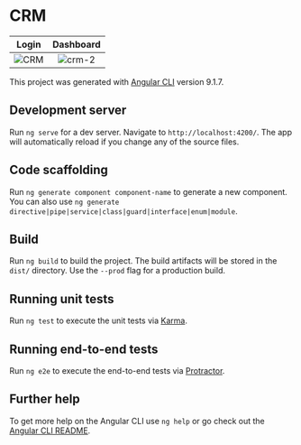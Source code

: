# CRM


| Login    | Dashboard| 
| ------------- |:-------------:|
| ![CRM](https://user-images.githubusercontent.com/79071391/139135258-2330eebd-be35-4e74-a3cd-13a77c3930b5.PNG)      |![crm-2](https://user-images.githubusercontent.com/79071391/139136681-b3f6693b-bd6a-47a5-be82-5df90e577a5c.PNG) |








This project was generated with [Angular CLI](https://github.com/angular/angular-cli) version 9.1.7.

## Development server

Run `ng serve` for a dev server. Navigate to `http://localhost:4200/`. The app will automatically reload if you change any of the source files.

## Code scaffolding

Run `ng generate component component-name` to generate a new component. You can also use `ng generate directive|pipe|service|class|guard|interface|enum|module`.

## Build

Run `ng build` to build the project. The build artifacts will be stored in the `dist/` directory. Use the `--prod` flag for a production build.

## Running unit tests

Run `ng test` to execute the unit tests via [Karma](https://karma-runner.github.io).

## Running end-to-end tests

Run `ng e2e` to execute the end-to-end tests via [Protractor](http://www.protractortest.org/).

## Further help

To get more help on the Angular CLI use `ng help` or go check out the [Angular CLI README](https://github.com/angular/angular-cli/blob/master/README.md).
